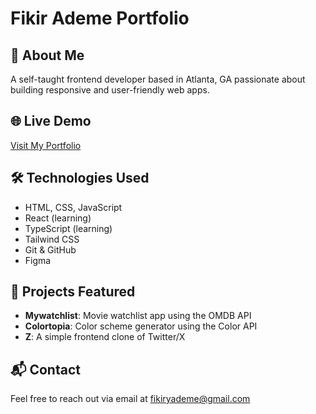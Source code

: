 # Fikir Ademe Portfolio

## 🚀 About Me
A self-taught frontend developer based in Atlanta, GA passionate about building responsive and user-friendly web apps.

## 🌐 Live Demo
[Visit My Portfolio](https://portf0liooo.netlify.app/)

## 🛠️ Technologies Used
- HTML, CSS, JavaScript
- React (learning)
- TypeScript (learning)
- Tailwind CSS
- Git & GitHub
- Figma

## 📁 Projects Featured
- **Mywatchlist**: Movie watchlist app using the OMDB API
- **Colortopia**: Color scheme generator using the Color API
- **Z**: A simple frontend clone of Twitter/X

## 📬 Contact
Feel free to reach out via email at fikiryademe@gmail.com
